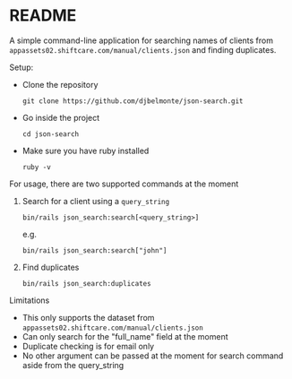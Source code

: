# README

A simple command-line application for searching names of clients from `appassets02.shiftcare.com/manual/clients.json` and finding duplicates.

Setup:
- Clone the repository
  ```
  git clone https://github.com/djbelmonte/json-search.git
  ```
- Go inside the project
  ```
  cd json-search
  ```
- Make sure you have ruby installed
  ```
  ruby -v
  ```

For usage, there are two supported commands at the moment
1. Search for a client using a `query_string`
   ```
   bin/rails json_search:search[<query_string>]
   ```
   e.g.
   ```
   bin/rails json_search:search["john"]
   ```
2. Find duplicates
   ```
   bin/rails json_search:duplicates
   ```

Limitations
- This only supports the dataset from `appassets02.shiftcare.com/manual/clients.json`
- Can only search for the "full_name" field at the moment
- Duplicate checking is for email only
- No other argument can be passed at the moment for search command aside from the query_string

